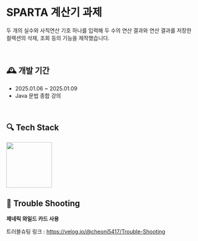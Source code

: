 # SPARTA 계산기 과제
두 개의 실수와 사칙연산 기호 하나를 입력해 두 수의 연산 결과와 연산 결과를 저장한 컬렉션의 삭제, 조회 등의 기능을 제작했습니다.

<br>

## 🕰 개발 기간
- 2025.01.06 ~ 2025.01.09
- Java 문법 종합 강의

<br>

## 🔍 Tech Stack
<img src="https://github.com/yewon-Noh/readme-template/raw/main/skills/Java.png?raw=true" width=120>

<br>

## 🏹 Trouble Shooting
**제네릭 와일드 카드 사용**

트러블슈팅 링크 : <https://velog.io/@cheoni5417/Trouble-Shooting>
